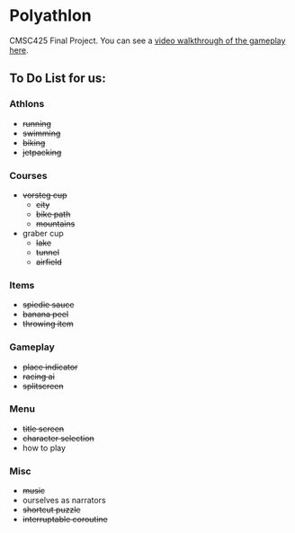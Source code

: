 # Polyathlon
CMSC425 Final Project. You can see a [video walkthrough of the gameplay here](https://www.youtube.com/watch?v=_vgwu2P-0-k).

## To Do List for us:

### Athlons
- ~~running~~
- ~~swimming~~
- ~~biking~~
- ~~jetpacking~~

### Courses
- ~~vorsteg cup~~
  - ~~city~~
  - ~~bike path~~
  - ~~mountains~~
- graber cup
  - ~~lake~~
  - ~~tunnel~~
  - ~~airfield~~

### Items
- ~~spiedie sauce~~
- ~~banana peel~~
- ~~throwing item~~

### Gameplay
- ~~place indicator~~
- ~~racing ai~~
- ~~splitscreen~~

### Menu
- ~~title screen~~
- ~~character selection~~
- how to play

### Misc
- ~~music~~
- ourselves as narrators
- ~~shortcut puzzle~~
- ~~interruptable coroutine~~
